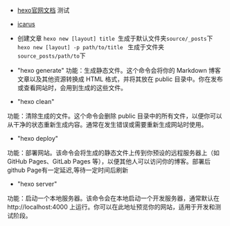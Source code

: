 + [hexo官网文档](https://hexo.io/zh-cn/docs/commands) 测试
+ [icarus](https://ppoffice.github.io/hexo-theme-icarus/uncategorized/getting-started-with-icarus/)
+ 创建文章
`hexo new [layout] title `生成于默认文件夹`source/_posts`下
`hexo new [layout] -p path/to/title ` 生成于文件夹`source_posts/path/to`下
+ "hexo generate"
功能：生成静态文件。这个命令会将你的 Markdown 博客文章以及其他资源转换成 HTML 格式，并将其放在 public 目录中。你在发布或查看网站时，会用到生成的这些文件。

+  "hexo clean"

功能：清除生成的文件。这个命令会删除 public 目录中的所有文件，以便你可以从干净的状态重新生成内容。通常在发生错误或需要重新生成网站时使用。

+  "hexo deploy"

功能：部署网站。该命令会将生成的静态文件上传到你预设的远程服务器上（如 GitHub Pages、GitLab Pages 等），以便其他人可以访问你的博客。部署后github Page有一定延迟,等待一定时间后刷新

+  "hexo server"

功能：启动一个本地服务器。该命令会在本地启动一个开发服务器，通常默认在 http://localhost:4000 上运行。你可以在此地址预览你的网站，适用于开发和测试阶段。